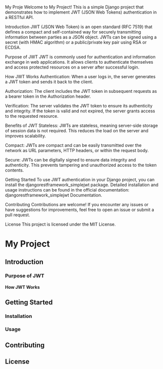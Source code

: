 My Proje
Welcome to My Project! This is a simple Django project that demonstrates how to implement JWT (JSON Web Tokens) authentication in a RESTful API.

Introduction
JWT (JSON Web Token) is an open standard (RFC 7519) that defines a compact and self-contained way for securely transmitting information between parties as a JSON object. JWTs can be signed using a secret (with HMAC algorithm) or a public/private key pair using RSA or ECDSA.

Purpose of JWT
JWT is commonly used for authentication and information exchange in web applications. It allows clients to authenticate themselves and access protected resources on a server after successful login.

How JWT Works
Authentication: When a user logs in, the server generates a JWT token and sends it back to the client.

Authorization: The client includes the JWT token in subsequent requests as a bearer token in the Authorization header.

Verification: The server validates the JWT token to ensure its authenticity and integrity. If the token is valid and not expired, the server grants access to the requested resource.

Benefits of JWT
Stateless: JWTs are stateless, meaning server-side storage of session data is not required. This reduces the load on the server and improves scalability.

Compact: JWTs are compact and can be easily transmitted over the network as URL parameters, HTTP headers, or within the request body.

Secure: JWTs can be digitally signed to ensure data integrity and authenticity. This prevents tampering and unauthorized access to the token contents.

Getting Started
To use JWT authentication in your Django project, you can install the djangorestframework_simplejwt package. Detailed installation and usage instructions can be found in the official documentation: djangorestframework_simplejwt Documentation.

Contributing
Contributions are welcome! If you encounter any issues or have suggestions for improvements, feel free to open an issue or submit a pull request.

License
This project is licensed under the MIT License.

# My Project

## Introduction

### Purpose of JWT

#### How JWT Works

## Getting Started

### Installation

### Usage

## Contributing

## License

